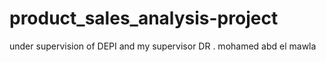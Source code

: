 # product_sales_analysis-project
under supervision of DEPI and my supervisor DR . mohamed abd el mawla 
